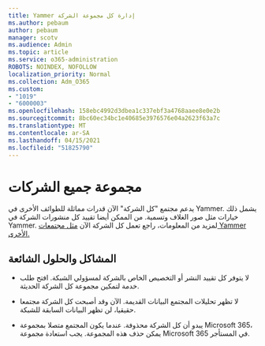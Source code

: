 ```yaml
---
title: Yammer إدارة كل مجموعة الشركة
ms.author: pebaum
author: pebaum
manager: scotv
ms.audience: Admin
ms.topic: article
ms.service: o365-administration
ROBOTS: NOINDEX, NOFOLLOW
localization_priority: Normal
ms.collection: Adm_O365
ms.custom:
- "1019"
- "6000003"
ms.openlocfilehash: 158ebc4992d3dbea1c337ebf3a4768aaee8e0e2b
ms.sourcegitcommit: 8bc60ec34bc1e40685e3976576e04a2623f63a7c
ms.translationtype: MT
ms.contentlocale: ar-SA
ms.lasthandoff: 04/15/2021
ms.locfileid: "51825790"
---
```

# <a name="all-company-group"></a>مجموعة جميع الشركات

يدعم مجتمع "كل الشركة" الآن قدرات مماثلة للطوائف الأخرى في Yammer. يشمل ذلك خيارات مثل صور الغلاف وتسمية. من الممكن أيضا تقييد كل منشورات الشركة في Yammer. لمزيد من المعلومات، راجع تعمل كل الشركة الآن [مثل مجتمعات Yammer الأخرى.](https://docs.microsoft.com/yammer/manage-yammer-groups/yammer-all-company-yammer-community)

## <a name="common-issues-and-solutions"></a>المشاكل والحلول الشائعة

- لا يتوفر كل تقييد النشر أو التخصيص الخاص بالشركة لمسؤولي الشبكة. افتح طلب خدمة لتمكين مجموعة كل الشركة الحديثة.

- لا تظهر تحليلات المجتمع البيانات القديمة. الآن وقد أصبحت كل الشركة مجتمعا حقيقيا، لن تظهر البيانات السابقة للشبكة.

- يبدو أن كل الشركة محذوفة. عندما يكون المجتمع متصلا بمجموعة Microsoft 365، يمكن حذف هذه المجموعة. يجب استعادة مجموعة Microsoft 365 في المستأجر.

